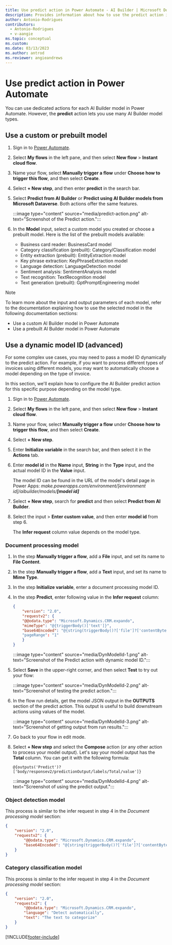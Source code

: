 ```yaml
---
title: Use predict action in Power Automate - AI Builder | Microsoft Docs
description: Provides information about how to use the predict action in Power Automate
author: Antonio-Rodrigues
contributors:
  - Antonio-Rodrigues
  - v-aangie
ms.topic: conceptual
ms.custom: 
ms.date: 03/13/2023
ms.author: antrod
ms.reviewer: angieandrews
---
```


# Use predict action in Power Automate

You can use dedicated actions for each AI Builder model in Power Automate. However, the **predict** action lets you use many AI Builder model types.

## Use a custom or prebuilt model

1. Sign in to [Power Automate](https://flow.microsoft.com/).

1. Select **My flows** in the left pane, and then select **New flow** > **Instant cloud flow**.

1. Name your flow, select **Manually trigger a flow** under **Choose how to trigger this flow**, and then select **Create**.

1. Select **+ New step**, and then enter **predict** in the search bar.

1. Select **Predict from AI Builder** or **Predict using AI Builder models from Microsoft Dataverse**. Both actions offer the same features.

    :::image type="content" source="media/predict-action.png" alt-text="Screenshot of the Predict action.":::

1. In the **Model** input, select a custom model you created or choose a prebuilt model. Here is the list of the prebuilt models available:
   - Business card reader: BusinessCard model
   - Category classification (prebuilt): Category/Classification model
   - Entity extraction (prebuilt): EntityExtraction model
   - Key phrase extraction: KeyPhraseExtraction model
   - Language detection: LanguageDetection model
   - Sentiment analysis: SentimentAnalysis model
   - Text recognition: TextRecognition model
   - Text generation (prebuilt): GptPromptEngineering model

>[!NOTE]
>
>To learn more about the input and output parameters of each model, refer to the documentation explaining how to use the selected model in the following documentation sections:
>- Use a custom AI Builder model in Power Automate
>- Use a prebuilt AI Builder model in Power Automate

## Use a dynamic model ID (advanced)

For some complex use cases, you may need to pass a model ID dynamically to the predict action. For example, if you want to process different types of invoices using different models, you may want to automatically choose a model depending on the type of invoice.

In this section, we'll explain how to configure the AI Builder predict action for this specific purpose depending on the model type.

1. Sign in to [Power Automate](https://flow.microsoft.com/).

1. Select **My flows** in the left pane, and then select **New flow** > **Instant cloud flow**.

1. Name your flow, select **Manually trigger a flow** under **Choose how to trigger this flow**, and then select **Create**.

1. Select **+ New step**.

1. Enter **Initialize variable** in the search bar, and then select it in the **Actions** tab.

1. Enter **model id** in the **Name** input, **String** in the **Type** input, and the actual model ID in the **Value** input.

   The model ID can be found in the URL of the model's detail page in Power Apps:
   *make.powerapps.com/environment/[environment id]/aibuilder/models/**[model id]***

1. Select **+ New step**, search for **predict** and then select **Predict from AI Builder**.

1. Select the input > **Enter custom value**, and then enter **model id** from step 6.

   The **Infer request** column value depends on the model type.

### Document processing model

1. In the step **Manually trigger a flow**, add a **File** input, and set its name to **File Content**.
1. In the step **Manually trigger a flow**, add a **Text** input, and set its name to **Mime Type**.
1. In the step **Initialize variable**, enter a document processing model ID.
1. In the step **Predict**, enter following value in the **Infer request** column:

    ```json
    {
        "version": "2.0",
        "requestv2": {
        "@@odata.type": "Microsoft.Dynamics.CRM.expando",
        "mimeType": "@{triggerBody()['text']}",
        "base64Encoded": "@{string(triggerBody()?['file']?['contentBytes'])}"
        "pageRange": "1"
        }
    }
    ```

    :::image type="content" source="media/DynModelId-1.png" alt-text="Screenshot of the Predict action with dynamic model ID.":::

1. Select **Save** in the upper-right corner, and then select **Test** to try out your flow:

    :::image type="content" source="media/DynModelId-2.png" alt-text="Screenshot of testing the predict action.":::

1. In the flow run details, get the model JSON output in the **OUTPUTS** section of the predict action. This output is useful to build downstream actions using values of the model.

     :::image type="content" source="media/DynModelId-3.png" alt-text="Screenshot of getting output from run results.":::

1. Go back to your flow in edit mode. 

1. Select  **+ New step** and select the **Compose** action (or any other action to process your model output). Let's say your model output has the **Total** column. You can get it with the following formula:

    ```
    @{outputs('Predict')?['body/responsev2/predictionOutput/labels/Total/value']}
    ```

    :::image type="content" source="media/DynModelId-4.png" alt-text="Screenshot of using the predict output.":::

### Object detection model

This process is similar to the infer request in step 4 in the *Document processing model* section:

```json
{
    "version": "2.0",
    "requestv2": {
        "@@odata.type": "Microsoft.Dynamics.CRM.expando",
        "base64Encoded": "@{string(triggerBody()?['file']?['contentBytes'])}"
    }
}
```

### Category classification model

This process is similar to the infer request in step 4 in the *Document processing model* section:

```json
{
    "version": "2.0",
    "requestv2": {
        "@@odata.type": "Microsoft.Dynamics.CRM.expando",
        "language": "Detect automatically",
        "text": "The text to categorize"
    }
}
```

[!INCLUDE[footer-include](includes/footer-banner.md)]
